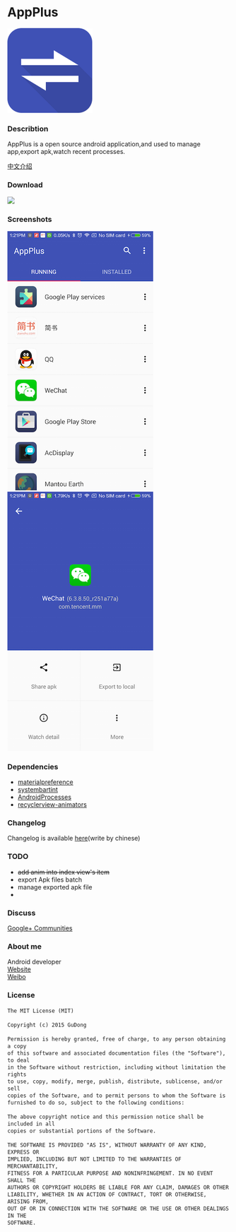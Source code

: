 # AppPlus #

![icon](/app/src/main/res/mipmap-xxxhdpi/ic_launcher.png "")

### Describtion ###

AppPlus is a open source android application,and used to manage app,export apk,watch recent processes.

[中文介绍](/doc/README_CN.md)

### Download ###

<a href="https://play.google.com/store/apps/details?id=com.gudong.appkit" target="_blank"><img src="http://www.android.com/images/brand/get_it_on_play_logo_large.png"/></a>

### Screenshots ###

![index](/art/index.png "")
![detail](/art/detail.png "")


### Dependencies ###

* [materialpreference](https://github.com/jenzz/Android-MaterialPreference)
* [systembartint](https://github.com/jgilfelt/SystemBarTint)  
* [AndroidProcesses](https://github.com/jaredrummler/AndroidProcesses) 
* [recyclerview-animators](https://github.com/wasabeef/recyclerview-animators)

### Changelog ###
Changelog is available [here](/doc/Changelog.md)(write by chinese)
    
### TODO ###

* ~~add anim into index view's item~~
* export Apk files batch
* manage exported apk file
* 
### Discuss

[Google+ Communities](https://plus.google.com/u/0/communities/103659073881678230403)
    
### About me ###
Android developer 
<br>[Website](https://maoruibin.github.io/)
<br>[Weibo](http://weibo.com/u/1874136301)

### License ###

    The MIT License (MIT)

    Copyright (c) 2015 GuDong

    Permission is hereby granted, free of charge, to any person obtaining a copy
    of this software and associated documentation files (the "Software"), to deal
    in the Software without restriction, including without limitation the rights
    to use, copy, modify, merge, publish, distribute, sublicense, and/or sell
    copies of the Software, and to permit persons to whom the Software is
    furnished to do so, subject to the following conditions:

    The above copyright notice and this permission notice shall be included in all
    copies or substantial portions of the Software.

    THE SOFTWARE IS PROVIDED "AS IS", WITHOUT WARRANTY OF ANY KIND, EXPRESS OR
    IMPLIED, INCLUDING BUT NOT LIMITED TO THE WARRANTIES OF MERCHANTABILITY,
    FITNESS FOR A PARTICULAR PURPOSE AND NONINFRINGEMENT. IN NO EVENT SHALL THE
    AUTHORS OR COPYRIGHT HOLDERS BE LIABLE FOR ANY CLAIM, DAMAGES OR OTHER
    LIABILITY, WHETHER IN AN ACTION OF CONTRACT, TORT OR OTHERWISE, ARISING FROM,
    OUT OF OR IN CONNECTION WITH THE SOFTWARE OR THE USE OR OTHER DEALINGS IN THE
    SOFTWARE.
